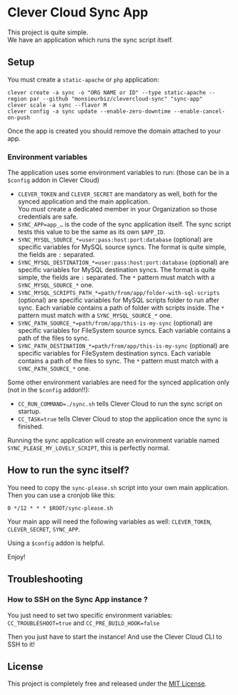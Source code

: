# Clever Cloud Sync App

This project is quite simple.  
We have an application which runs the sync script itself.

## Setup

You must create a `static-apache` or `php` application:

```
clever create -a sync -o "ORG NAME or ID" --type static-apache --region par --github "monsieurbiz/clevercloud-sync" "sync-app"
clever scale -a sync --flavor M
clever config -a sync update --enable-zero-downtime --enable-cancel-on-push
```

Once the app is created you should remove the domain attached to your app.

### Environment variables

The application uses some environment variables to run: (those can be in a `$config` addon in Clever Cloud)

- `CLEVER_TOKEN` and `CLEVER_SECRET` are mandatory as well, both for the synced application and the main application.  
  You *must* create a dedicated member in your Organization so those credentials are safe.
- `SYNC_APP=app_…` is the code of the sync application itself. The sync script tests this value to be the same as its own `$APP_ID`.
- `SYNC_MYSQL_SOURCE_*=user:pass:host:port:database` (optional) are specific variables for MySQL source syncs. The format is quite simple, the fields are `:` separated.
- `SYNC_MYSQL_DESTINATION_*=user:pass:host:port:database` (optional) are specific variables for MySQL destination syncs. The format is quite simple, the fields are `:` separated. The `*` pattern must match with a `SYNC_MYSQL_SOURCE_*` one.
- `SYNC_MYSQL_SCRIPTS_PATH_*=path/from/app/folder-with-sql-scripts` (optional) are specific variables for MySQL scripts folder to run after sync. Each variable contains a path of folder with scripts inside. The `*` pattern must match with a `SYNC_MYSQL_SOURCE_*` one.
- `SYNC_PATH_SOURCE_*=path/from/app/this-is-my-sync` (optional) are specific variables for FileSystem source syncs. Each variable contains a path of the files to sync.  
- `SYNC_PATH_DESTINATION_*=path/from/app/this-is-my-sync` (optional) are specific variables for FileSystem destination syncs. Each variable contains a path of the files to sync. The `*` pattern must match with a `SYNC_PATH_SOURCE_*` one.

Some other environment variables are need for the synced application only (not in the `$config` addon!!):
- `CC_RUN_COMMAND=./sync.sh` tells Clever Cloud to run the sync script on startup.
- `CC_TASK=true` tells Clever Cloud to stop the application once the sync is finished.

Running the sync application will create an environment variable named `SYNC_PLEASE_MY_LOVELY_SCRIPT`, this is perfectly normal.

## How to run the sync itself?

You need to copy the `sync-please.sh` script into your own main application.
Then you can use a cronjob like this:

```
0 */12 * * * $ROOT/sync-please.sh
```

Your main app will need the following variables as well: `CLEVER_TOKEN`, `CLEVER_SECRET`, `SYNC_APP`.  

Using a `$config` addon is helpful.

Enjoy!

## Troubleshooting

### How to SSH on the Sync App instance ?

You just need to set two specific environment variables: `CC_TROUBLESHOOT=true` and `CC_PRE_BUILD_HOOK=false`

Then you just have to start the instance! And use the Clever Cloud CLI to SSH to it!

## License

This project is completely free and released under the [MIT License](https://github.com/monsieurbiz/clevercloud-sync/blob/master/LICENSE.txt).
